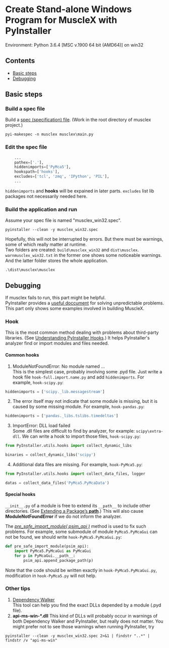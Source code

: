 # Create Stand-alone Windows Program for MuscleX with PyInstaller
Environment: Python 3.6.4 [MSC v.1900 64 bit (AMD64)] on win32
## Contents
- [Basic steps](#basic-steps)
- [Debugging](#debugging)

## Basic steps
### Build a spec file
Build a [spec (specification) file][1]. (Work in the root directory
of musclex project.)
```
pyi-makespec -n musclex musclex\main.py
```
### Edit the spec file
```python
    ...
    pathex=['.'],
    hiddenimports=['PyMca5'],
    hookspath=['hooks'],
    excludes=['tcl', 'zmq', 'IPython', 'PIL'],
    ...
```
`hiddenimports` and **hooks** will be expained in later parts. 
`excludes` list lib packages not necessarily needed here.
### Build the application and run
Assume your spec file is named "musclex_win32.spec".
```
pyinstaller --clean -y musclex_win32.spec
```
Hopefully, this will not be interrupted by errors. But there must be
warnings, some of which really matter at runtime.  
Two folders are created: `build\musclex_win32` and `dist\musclex`.
`warnmusclex_win32.txt` in the former one shows some noticeable
warnings. And the latter folder stores the whole application.
```
.\dist\musclex\musclex
```

## Debugging
If musclex fails to run, this part might be helpful.  
PyInstaller provides a [useful doccument][2] for solving unpredictable
problems. This part only shows some examples involved in building
MuscleX.
### Hook
This is the most common method dealing with problems about third-party
libraries. (See [Understanding PyInstaller Hooks][3].) It helps
PyInstaller's analyzer find or import modules and files needed.
#### Common hooks
1. ModuleNotFoundError: No module named ...  
  This is the simplest case, probably involving some .pyd file. Just
  write a hook file `hook-full.import.name.py` and add `hiddenimports`.
  For example, `hook-scipy.py`:
```python
hiddenimports = ['scipy._lib.messagestream']
```

2. The error itself may not indicate that some module is missing, but
  it is caused by some missing module. For example, `hook-pandas.py`:
```python
hiddenimports = ['pandas._libs.tslibs.timedeltas']
```

3. ImportError: DLL load failed  
  Some .dll files are difficult to find by analyzer, for example:
  `scipy\extra-dll`. We can write a hook to import those files,
  `hook-scipy.py`:
```python
from PyInstaller.utils.hooks import collect_dynamic_libs

binaries = collect_dynamic_libs('scipy')
```

4. Additional data files are missing. For example, `hook-PyMca5.py`:
```python
from PyInstaller.utils.hooks import collect_data_files, logger

datas = collect_data_files('PyMca5.PyMcaData')
```

#### Special hooks
`__init__.py` of a module is free to extend its `__path__` to 
include other directories. (See [Extending a Package’s __path__][4].)
This will also cause **ModuleNotFoundError** if we do not inform the
analyzer.

The [*pre_safe_import_module( psim_api )*][5] method is used to fix
such problems. For example, some submodule of module `PyMca5.PyMcaGui`
can not be found, we should write `hook-PyMca5.PyMcaGui.py`:
```python
def pre_safe_import_module(psim_api):
    import PyMca5.PyMcaGui as PyMcaGui
    for p in PyMcaGui.__path__:
        psim_api.append_package_path(p)
```
Note that the code should be written exactly in `hook-PyMca5.PyMcaGui.py`,
modification in `hook-PyMca5.py` will not help.

### Other tips
1. [Dependency Walker][6]  
  This tool can help you find the exact DLLs depended by a module (.pyd
  file).
2. **api-ms-win-\*.dll**
  This kind of DLLs will probably occur in warnings of both Dependency
  Walker and PyInstaller, but really does not matter. You might prefer
  not to see those warnings when running PyInstaller, try
```
pyinstaller --clean -y musclex_win32.spec 2>&1 | findstr "..*" | findstr /v "api-ms-win"
```

[1]:https://pyinstaller.readthedocs.io/en/v3.3.1/spec-files.html
[2]:https://pyinstaller.readthedocs.io/en/v3.3.1/when-things-go-wrong.html
[3]:https://pyinstaller.readthedocs.io/en/v3.3.1/hooks.html
[4]:https://pyinstaller.readthedocs.io/en/v3.3.1/when-things-go-wrong.html#extending-a-package-s-path
[5]:https://pyinstaller.readthedocs.io/en/v3.3.1/hooks.html#the-pre-safe-import-module-psim-api-method
[6]:http://www.dependencywalker.com/
